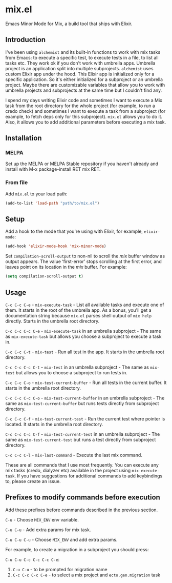 # mix.el

Emacs Minor Mode for Mix, a build tool that ships with Elixir.

## Introduction

I've been using `alchemist` and its built-in functions to work with mix tasks from Emacs: to execute a specific test, to execute tests in a file, to list all tasks etc. They work ok if you don't work with umbrella apps. Umbrella project is an application split into multiple subprojects. `alchemist` uses custom Elixir app under the hood. This Elixir app is initialized only for a specific application. So it's either initialized for a subproject or an umbrella project. Maybe there are customizable variables that allow you to work with umbrella projects and subprojects at the same time but I couldn't find any.

I spend my days writing Elixir code and sometimes I want to execute a Mix task from the root directory for the whole project (for example, to run a credo check) and sometimes I want to execute a task from a subproject (for example, to fetch deps only for this subproject). `mix.el` allows you to do it. Also, it allows you to add additional parameters before executing a mix task.

## Installation

### MELPA

Set up the MELPA or MELPA Stable repository if you haven't already and install with M-x package-install RET mix RET.

### From file

Add `mix.el` to your load path:

``` lisp
(add-to-list 'load-path "path/to/mix.el")
```

## Setup

Add a hook to the mode that you're using with Elixir, for example, `elixir-mode`:

``` lisp
(add-hook 'elixir-mode-hook 'mix-minor-mode)
```

Set `compilation-scroll-output` to non-nil to scroll the *mix* buffer window as output appears. The value ‘first-error’ stops scrolling at the first error, and leaves point on its location in the *mix* buffer. For example:

``` lisp
(setq compilation-scroll-output t)
```

## Usage

`C-c C-c C-e` - `mix-execute-task` - List all available tasks and execute one of them. It starts in the root of the umbrella app. As a bonus, you'll get a documentation string because `mix.el` parses shell output of `mix help` directly. Starts in the umbrella root directory.

`C-c C-c C-c C-e` - `mix-execute-task` in an umbrella subproject - The same as `mix-execute-task` but allows you choose a subproject to execute a task in.

`C-c C-c C-t` - `mix-test` - Run all test in the app. It starts in the umbrella root directory.

`C-c C-c C-c C-t` - `mix-test` in an umbrella subproject - The same as `mix-test` but allows you to choose a subproject to run tests in.

`C-c C-c C-o` - `mix-test-current-buffer` - Run all tests in the current buffer. It starts in the umbrella root directory.

`C-c C-c C-c C-o` - `mix-test-current-buffer` in an umbrella subproject - The same as `mix-test-current-buffer` but runs tests directly from subproject directory.

`C-c C-c C-f` - `mix-test-current-test` - Run the current test where pointer is located. It starts in the umbrella root directory.

`C-c C-c C-c C-f` - `mix-test-current-test` in an umbrella subproject - The same as `mix-test-current-test` but runs a test directly from subproject directory.

`C-c C-c C-l` - `mix-last-command` - Execute the last mix command.

These are all commands that I use most frequently. You can execute any mix tasks (credo, dialyzer etc) available in the project using `mix-execute-task`. If you have suggestions for additional commands to add keybindings to, please create an issue.

## Prefixes to modify commands before execution

Add these prefixes before commands described in the previous section.

`C-u` - Choose `MIX_ENV` env variable.

`C-u C-u` - Add extra params for mix task.

`C-u C-u C-u` - Choose `MIX_ENV` and add extra params.

For example, to create a migration in a subproject you should press:

`C-u C-u C-c C-c C-c C-e`:
1. `C-u C-u` - to be prompted for migration name
2. `C-c C-c C-c C-e` - to select a mix project and `ecto.gen.migration` task
